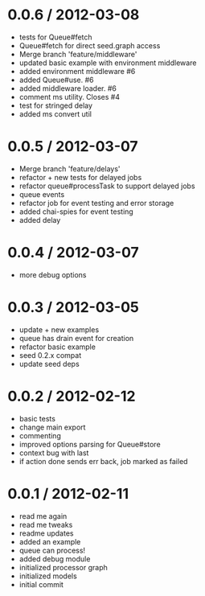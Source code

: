 
0.0.6 / 2012-03-08 
==================

  * tests for Queue#fetch
  * Queue#fetch for direct seed.graph access
  * Merge branch 'feature/middleware'
  * updated basic example with environment middleware
  * added environment middleware #6
  * added Queue#use. #6
  * added middleware loader. #6
  * comment ms utility. Closes #4
  * test for stringed delay
  * added ms convert util

0.0.5 / 2012-03-07 
==================

  * Merge branch 'feature/delays'
  * refactor + new tests for delayed jobs
  * refactor queue#processTask to support delayed jobs
  * queue events
  * refactor job for event testing and error storage
  * added chai-spies for event testing
  * added delay

0.0.4 / 2012-03-07 
==================

  * more debug options

0.0.3 / 2012-03-05 
==================

  * update + new examples
  * queue has drain event for creation
  * refactor basic example
  * seed 0.2.x compat
  * update seed deps

0.0.2 / 2012-02-12 
==================

  * basic tests
  * change main export
  * commenting
  * improved options parsing for Queue#store
  * context bug with last
  * if action done sends err back, job marked as failed

0.0.1 / 2012-02-11 
==================

  * read me again
  * read me tweaks
  * readme updates
  * added an example
  * queue can process!
  * added debug module
  * initialized processor graph
  * initialized models
  * initial commit
